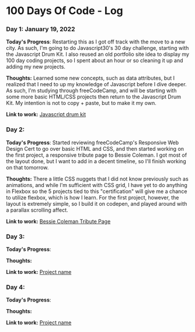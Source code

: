 # 100 Days Of Code - Log

### Day 1: January 19, 2022 

**Today's Progress**: Restarting this as I got off track with the move to a new city. As such, I'm going to do Javascript30's 30 day challenge, starting with the Javascript Drum Kit. I also reused an old portfolio site idea to display my 100 day coding projects, so I spent about an hour or so cleaning it up and adding my new projects.

**Thoughts:** Learned some new concepts, such as data attributes, but I realized that I need to up my knowledge of Javascript before I dive deeper. As such, I'm studying through freeCodeCamp, and will be starting with some more basic HTML/CSS projects then return to the Javascript Drum Kit. My intention is not to copy + paste, but to make it my own.

**Link to work:** [Javascript drum kit](http://www.example.com)

### Day 2: 

**Today's Progress**: Started reviewing freeCodeCamp's Responsive Web Design Cert to go over basic HTML and CSS, and then started working on the first project, a responsive tribute page to Bessie Coleman. I got most of the layout done, but I want to add in a decent timeline, so I'll finish working on that tomorrow. 

**Thoughts:** There a little CSS nuggets that I did not know previously such as animations, and while I'm sufficient with CSS grid, I have yet to do anything in Flexbox so the 5 projects tied to this "certification" will give me a chance to utilize flexbox, which is how I learn. For the first project, however, the layout is extremely simple, so I build it on codepen, and played around with a parallax scrolling affect.

**Link to work:** [Bessie Coleman Tribute Page](https://codepen.io/gtmaster2022/pen/bGoXVvY)

### Day 3:

**Today's Progress**: 

**Thoughts:** 

**Link to work:** [Project name](http://www.example.com)

### Day 4: 

**Today's Progress**:

**Thoughts:** 

**Link to work:** [Project name](http://www.example.com)


